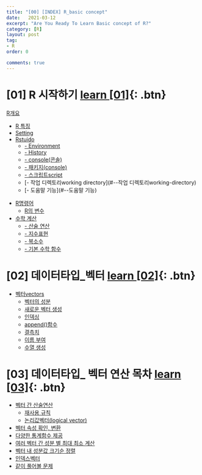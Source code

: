 ```yaml
---
title: "[00] [INDEX] R_basic concept"
date:   2021-03-12
excerpt: "Are You Ready To Learn Basic concept of R?"
category: [R]
layout: post
tag:
- R
order: 0

comments: true
---
```



# [01] R 시작하기   [learn [01]](https://yerimoh.github.io//R1/){: .btn}
[R개요](#R개요)
  * [R 특징](#R-특징)
  * [Setting](#setting)
  * [Rstuido](#rstuido)
    + [- Environment](#--environment)
    + [- History](#--history)
    + [- console(콘솔)](#--console(콘솔))
    + [- 패키지(console)](#--패키지(console))
    + [- 스크립트script](#--스크립트script)
    + [- 작업 디렉토리working directory](#--작업 디렉토리working-directory)
    + [- 도움말 기능](#--도움말 기능)
- [R명령어](#R명령어)
  * [R의 변수](#R의-변수)
- [수학 계산](#수학-계산)
  * [- 산술 연산](#--산술-연산)
  * [- 지수표현](#--지수표현)
  * [- 복소수](#--복소수)
  * [- 기본 수학 함수](#--기본-수학-함수)



# [02] 데이터타입_벡터 [learn [02]](https://yerimoh.github.io//R2/){: .btn}

- [벡터vectors](#벡터vectors)
  * [벡터의 성분](#벡터의-성분)
  * [새로운 벡터 생성](#새로운-벡터-생성)
  * [인덱싱](#인덱싱)
  * [append()함수](#append()함수)
  * [결측치](#결측치)
  * [이름 부여](#이름-부여)
  * [수열 생성](#수열-생성)



# [03] 데이터타입_ 벡터 연산 목차 [learn [03]](https://yerimoh.github.io//R3/){: .btn}
- [벡터 간 산술연산](#벡터-간-산술연산)
  * [재사용 규칙](#재사용-규칙)
  * [논리값벡터(logical vector)](#논리값벡터(logical-vector))
- [벡터 속성 확인, 변환](#벡터-속성-확인,-변환)
- [다양한 통계함수 제공](#다양한-통계함수-제공)
- [여러 벡터 간 성분 별 최대 최소 계산](#여러-벡터-간-성분-별-최대-최소-계산)
- [벡터 내 성분값 크기순 정렬](#벡터-내-성분값-크기순-정렬)
- [인덱스벡터](#인덱스벡터)
- [같이 풀어볼 문제](#같이-풀어볼-문제)

